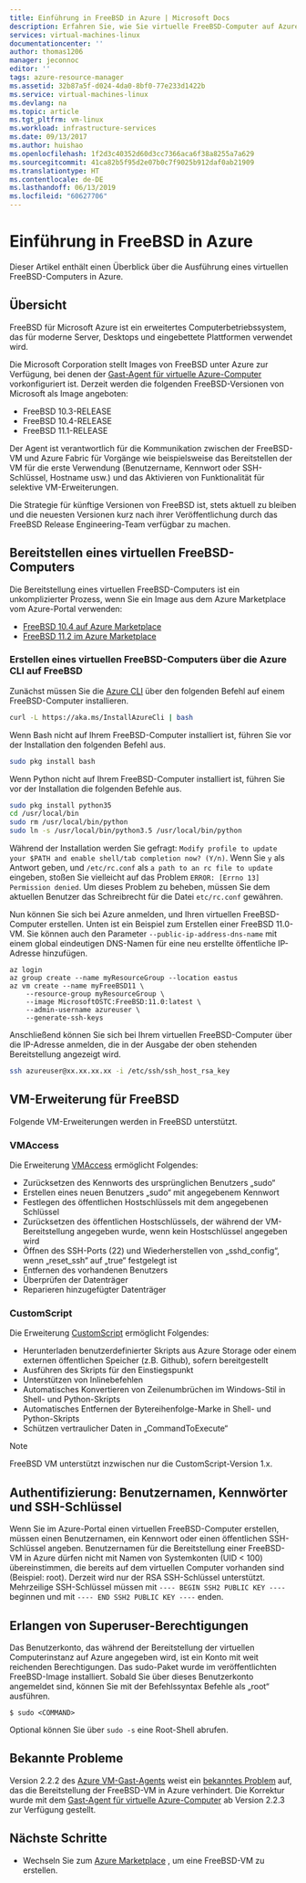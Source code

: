 ```yaml
---
title: Einführung in FreeBSD in Azure | Microsoft Docs
description: Erfahren Sie, wie Sie virtuelle FreeBSD-Computer auf Azure verwenden
services: virtual-machines-linux
documentationcenter: ''
author: thomas1206
manager: jeconnoc
editor: ''
tags: azure-resource-manager
ms.assetid: 32b87a5f-d024-4da0-8bf0-77e233d1422b
ms.service: virtual-machines-linux
ms.devlang: na
ms.topic: article
ms.tgt_pltfrm: vm-linux
ms.workload: infrastructure-services
ms.date: 09/13/2017
ms.author: huishao
ms.openlocfilehash: 1f2d3c40352d60d3cc7366aca6f38a8255a7a629
ms.sourcegitcommit: 41ca82b5f95d2e07b0c7f9025b912daf0ab21909
ms.translationtype: HT
ms.contentlocale: de-DE
ms.lasthandoff: 06/13/2019
ms.locfileid: "60627706"
---
```

# <a name="introduction-to-freebsd-on-azure"></a>Einführung in FreeBSD in Azure
Dieser Artikel enthält einen Überblick über die Ausführung eines virtuellen FreeBSD-Computers in Azure.

## <a name="overview"></a>Übersicht
FreeBSD für Microsoft Azure ist ein erweitertes Computerbetriebssystem, das für moderne Server, Desktops und eingebettete Plattformen verwendet wird.

Die Microsoft Corporation stellt Images von FreeBSD unter Azure zur Verfügung, bei denen der [Gast-Agent für virtuelle Azure-Computer](https://github.com/Azure/WALinuxAgent/) vorkonfiguriert ist. Derzeit werden die folgenden FreeBSD-Versionen von Microsoft als Image angeboten:

- FreeBSD 10.3-RELEASE
- FreeBSD 10.4-RELEASE
- FreeBSD 11.1-RELEASE

Der Agent ist verantwortlich für die Kommunikation zwischen der FreeBSD-VM und Azure Fabric für Vorgänge wie beispielsweise das Bereitstellen der VM für die erste Verwendung (Benutzername, Kennwort oder SSH-Schlüssel, Hostname usw.) und das Aktivieren von Funktionalität für selektive VM-Erweiterungen.

Die Strategie für künftige Versionen von FreeBSD ist, stets aktuell zu bleiben und die neuesten Versionen kurz nach ihrer Veröffentlichung durch das FreeBSD Release Engineering-Team verfügbar zu machen.

## <a name="deploying-a-freebsd-virtual-machine"></a>Bereitstellen eines virtuellen FreeBSD-Computers
Die Bereitstellung eines virtuellen FreeBSD-Computers ist ein unkomplizierter Prozess, wenn Sie ein Image aus dem Azure Marketplace vom Azure-Portal verwenden:

- [FreeBSD 10.4 auf Azure Marketplace](https://azuremarketplace.microsoft.com/marketplace/apps/Microsoft.FreeBSD104)
- [FreeBSD 11.2 im Azure Marketplace](https://azuremarketplace.microsoft.com/marketplace/apps/Microsoft.FreeBSD112)

### <a name="create-a-freebsd-vm-through-azure-cli-on-freebsd"></a>Erstellen eines virtuellen FreeBSD-Computers über die Azure CLI auf FreeBSD
Zunächst müssen Sie die [Azure CLI](https://docs.microsoft.com/cli/azure/get-started-with-azure-cli) über den folgenden Befehl auf einem FreeBSD-Computer installieren.

```bash 
curl -L https://aka.ms/InstallAzureCli | bash
```

Wenn Bash nicht auf Ihrem FreeBSD-Computer installiert ist, führen Sie vor der Installation den folgenden Befehl aus. 

```bash
sudo pkg install bash
```

Wenn Python nicht auf Ihrem FreeBSD-Computer installiert ist, führen Sie vor der Installation die folgenden Befehle aus. 

```bash
sudo pkg install python35
cd /usr/local/bin 
sudo rm /usr/local/bin/python 
sudo ln -s /usr/local/bin/python3.5 /usr/local/bin/python
```

Während der Installation werden Sie gefragt: `Modify profile to update your $PATH and enable shell/tab completion now? (Y/n)`. Wenn Sie `y` als Antwort geben, und `/etc/rc.conf` als `a path to an rc file to update` eingeben, stoßen Sie vielleicht auf das Problem `ERROR: [Errno 13] Permission denied`. Um dieses Problem zu beheben, müssen Sie dem aktuellen Benutzer das Schreibrecht für die Datei `etc/rc.conf` gewähren.

Nun können Sie sich bei Azure anmelden, und Ihren virtuellen FreeBSD-Computer erstellen. Unten ist ein Beispiel zum Erstellen einer FreeBSD 11.0-VM. Sie können auch den Parameter `--public-ip-address-dns-name` mit einem global eindeutigen DNS-Namen für eine neu erstellte öffentliche IP-Adresse hinzufügen. 

```azurecli
az login 
az group create --name myResourceGroup --location eastus
az vm create --name myFreeBSD11 \
    --resource-group myResourceGroup \
    --image MicrosoftOSTC:FreeBSD:11.0:latest \
    --admin-username azureuser \
    --generate-ssh-keys
```

Anschließend können Sie sich bei Ihrem virtuellen FreeBSD-Computer über die IP-Adresse anmelden, die in der Ausgabe der oben stehenden Bereitstellung angezeigt wird. 

```bash
ssh azureuser@xx.xx.xx.xx -i /etc/ssh/ssh_host_rsa_key
```   

## <a name="vm-extensions-for-freebsd"></a>VM-Erweiterung für FreeBSD
Folgende VM-Erweiterungen werden in FreeBSD unterstützt.

### <a name="vmaccess"></a>VMAccess
Die Erweiterung [VMAccess](https://github.com/Azure/azure-linux-extensions/tree/master/VMAccess) ermöglicht Folgendes:

* Zurücksetzen des Kennworts des ursprünglichen Benutzers „sudo“
* Erstellen eines neuen Benutzers „sudo“ mit angegebenem Kennwort
* Festlegen des öffentlichen Hostschlüssels mit dem angegebenen Schlüssel
* Zurücksetzen des öffentlichen Hostschlüssels, der während der VM-Bereitstellung angegeben wurde, wenn kein Hostschlüssel angegeben wird
* Öffnen des SSH-Ports (22) und Wiederherstellen von „sshd_config“, wenn „reset_ssh“ auf „true“ festgelegt ist
* Entfernen des vorhandenen Benutzers
* Überprüfen der Datenträger
* Reparieren hinzugefügter Datenträger

### <a name="customscript"></a>CustomScript
Die Erweiterung [CustomScript](https://github.com/Azure/azure-linux-extensions/tree/master/CustomScript) ermöglicht Folgendes:

* Herunterladen benutzerdefinierter Skripts aus Azure Storage oder einem externen öffentlichen Speicher (z.B. Github), sofern bereitgestellt
* Ausführen des Skripts für den Einstiegspunkt
* Unterstützen von Inlinebefehlen
* Automatisches Konvertieren von Zeilenumbrüchen im Windows-Stil in Shell- und Python-Skripts
* Automatisches Entfernen der Bytereihenfolge-Marke in Shell- und Python-Skripts
* Schützen vertraulicher Daten in „CommandToExecute“

> [!NOTE]
> FreeBSD VM unterstützt inzwischen nur die CustomScript-Version 1.x.  

## <a name="authentication-user-names-passwords-and-ssh-keys"></a>Authentifizierung: Benutzernamen, Kennwörter und SSH-Schlüssel
Wenn Sie im Azure-Portal einen virtuellen FreeBSD-Computer erstellen, müssen einen Benutzernamen, ein Kennwort oder einen öffentlichen SSH-Schlüssel angeben.
Benutzernamen für die Bereitstellung einer FreeBSD-VM in Azure dürfen nicht mit Namen von Systemkonten (UID < 100) übereinstimmen, die bereits auf dem virtuellen Computer vorhanden sind (Beispiel: root).
Derzeit wird nur der RSA SSH-Schlüssel unterstützt. Mehrzeilige SSH-Schlüssel müssen mit `---- BEGIN SSH2 PUBLIC KEY ----` beginnen und mit `---- END SSH2 PUBLIC KEY ----` enden.

## <a name="obtaining-superuser-privileges"></a>Erlangen von Superuser-Berechtigungen
Das Benutzerkonto, das während der Bereitstellung der virtuellen Computerinstanz auf Azure angegeben wird, ist ein Konto mit weit reichenden Berechtigungen. Das sudo-Paket wurde im veröffentlichten FreeBSD-Image installiert.
Sobald Sie über dieses Benutzerkonto angemeldet sind, können Sie mit der Befehlssyntax Befehle als „root“ ausführen.

```
$ sudo <COMMAND>
```

Optional können Sie über `sudo -s` eine Root-Shell abrufen.

## <a name="known-issues"></a>Bekannte Probleme
Version 2.2.2 des [Azure VM-Gast-Agents](https://github.com/Azure/WALinuxAgent/) weist ein [bekanntes Problem](https://github.com/Azure/WALinuxAgent/pull/517) auf, das die Bereitstellung der FreeBSD-VM in Azure verhindert. Die Korrektur wurde mit dem [Gast-Agent für virtuelle Azure-Computer](https://github.com/Azure/WALinuxAgent/) ab Version 2.2.3 zur Verfügung gestellt. 

## <a name="next-steps"></a>Nächste Schritte
* Wechseln Sie zum [Azure Marketplace](https://azuremarketplace.microsoft.com/marketplace/apps/Microsoft.FreeBSD112) , um eine FreeBSD-VM zu erstellen.
